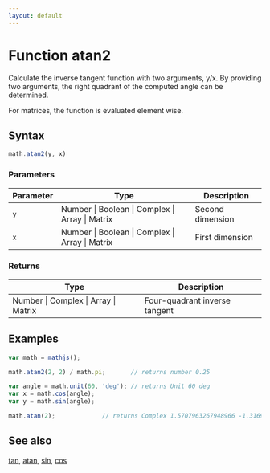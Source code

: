 ```yaml
---
layout: default
---
```


# Function atan2

Calculate the inverse tangent function with two arguments, y/x.
By providing two arguments, the right quadrant of the computed angle can be
determined.

For matrices, the function is evaluated element wise.


## Syntax

```js
math.atan2(y, x)
```

### Parameters

Parameter | Type | Description
--------- | ---- | -----------
`y` | Number &#124; Boolean &#124; Complex &#124; Array &#124; Matrix | Second dimension
`x` | Number &#124; Boolean &#124; Complex &#124; Array &#124; Matrix | First dimension

### Returns

Type | Description
---- | -----------
Number &#124; Complex &#124; Array &#124; Matrix | Four-quadrant inverse tangent


## Examples

```js
var math = mathjs();

math.atan2(2, 2) / math.pi;       // returns number 0.25

var angle = math.unit(60, 'deg'); // returns Unit 60 deg
var x = math.cos(angle);
var y = math.sin(angle);

math.atan(2);             // returns Complex 1.5707963267948966 -1.3169578969248166 i
```


## See also

[tan](tan.html),
[atan](atan.html),
[sin](sin.html),
[cos](cos.html)


<!-- Note: This file is automatically generated from source code comments. Changes made in this file will be overridden. -->
